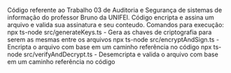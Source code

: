 Código referente ao Trabalho 03 de Auditoria e Segurança de sistemas de informação do professor Bruno da UNIFEI.
Código encripta e assina um arquivo e valida sua assinatura e seu conteudo.
Comandos para execução:
npx ts-node src/generateKeys.ts - Gera as chaves de criptografia para serem as mesmas entre os arquivos 
npx ts-node src/encryptAndSign.ts - Encripta o arquivo com base em um caminho referência no código
npx ts-node src/verifyAndDecrypt.ts - Desemcripta e valida o arquivo com base em um caminho referência no código
